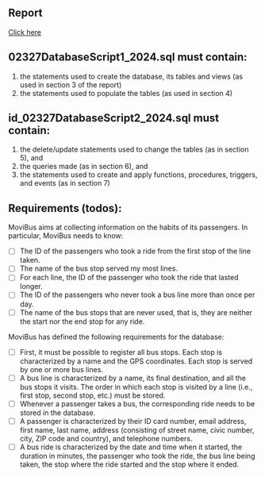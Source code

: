 ## Report
[Click here](https://docs.google.com/document/d/e/2PACX-1vQAcdszsHldnEmwamwCEGe5D6igwHYDeaI71CSE4t_sJal92BeXnzk5m3u6TO8oOEYFa4odnTOq1SvK/pub)


## 02327DatabaseScript1_2024.sql must contain:
1. the statements used to create the database, its tables and views (as used in section 3 of the report)
2. the statements used to populate the tables (as used in section 4)
   
## id_02327DatabaseScript2_2024.sql must contain:
1. the delete/update statements used to change the tables (as in section 5), and
2. the queries made (as in section 6), and
3. the statements used to create and apply functions, procedures, triggers, and events (as in section 7)

## Requirements (todos):
MoviBus aims at collecting information on the habits of its passengers. In particular, MoviBus needs to know:
- [ ] The ID of the passengers who took a ride from the first stop of the line taken.
- [ ] The name of the bus stop served my most lines.
- [ ] For each line, the ID of the passenger who took the ride that lasted longer.
- [ ] The ID of the passengers who never took a bus line more than once per day.
- [ ] The name of the bus stops that are never used, that is, they are neither the start nor the end stop for any ride.

MoviBus has defined the following requirements for the database:
- [ ] First, it must be possible to register all bus stops. Each stop is characterized by a name and the GPS coordinates. Each stop is served by one or more bus lines.
- [ ] A bus line is characterized by a name, its final destination, and all the bus stops it visits. The order in which each stop is visited by a line (i.e., first stop, second stop, etc.) must be stored.
- [ ] Whenever a passenger takes a bus, the corresponding ride needs to be stored in the database.
- [ ] A passenger is characterized by their ID card number, email address, first name, last name, address (consisting of street name, civic number, city, ZIP code and country), and telephone numbers.
- [ ] A bus ride is characterized by the date and time when it started, the duration in minutes, the passenger who took the ride, the bus line being taken, the stop where the ride started and the stop where it ended.
